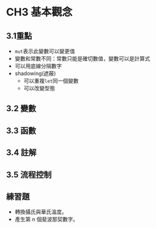 # CH3 基本觀念

## 3.1重點

* `mut`表示此變數可以變更值
* 變數和常數不同：常數只能是確切數值，變數可以是計算式
* 可以用底線分隔數字
* shadowing(遮蔽)
  * 可以重複`let`同一個變數
  * 可以改變型態

## 3.2 變數

## 3.3 函數

## 3.4 註解

## 3.5 流程控制

## 練習題

* 轉換攝氏與華氏溫度。
* 產生第 n 個斐波那契數字。